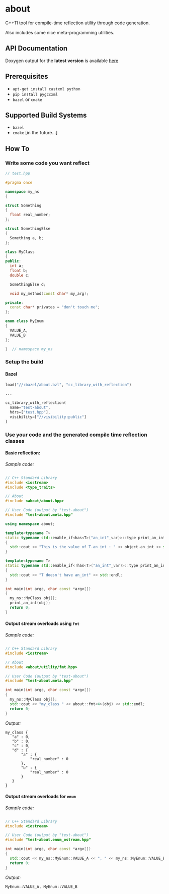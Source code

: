 # about

C++11 tool for compile-time reflection utility through code generation.

Also includes some nice meta-programming utilities.

## API Documentation

Doxygen output for the **latest version** is available [here](https://briancairl.github.io/about/doxygen-out/html/index.html)

## Prerequisites

- `apt-get install castxml python`
- `pip install pygccxml`
- `bazel` or `cmake`

## Supported Build Systems

- `bazel`
- `cmake` [in the future...]

## How To

### Write some code you want reflect


```c++
// test.hpp

#pragma once

namespace my_ns
{

struct Something
{
  float real_number;
};

struct SomethingElse
{
  Something a, b;
};

class MyClass
{
public:
  int a;
  float b;
  double c;

  SomethingElse d;

  void my_method(const char* my_arg);

private:
  const char* privates = "don't touch me";
};

enum class MyEnum
{
  VALUE_A,
  VALUE_B
};

}  // namespace my_ns
```

### Setup the build

#### Bazel

```py
load("//:bazel/about.bzl", "cc_library_with_reflection")

...

cc_library_with_reflection(
  name="test-about",
  hdrs=["test.hpp"],
  visibility=["//visibility:public"]
)
```

### Use your code and the generated compile time reflection classes

#### Basic reflection:

*Sample code:*
```c++

// C++ Standard Library
#include <iostream>
#include <type_traits>

// About
#include <about/about.hpp>

// User Code (output by "test-about")
#include "test-about.meta.hpp"

using namespace about;

template<typename T>
static typename std::enable_if<has<T>("an_int"_var)>::type print_an_int(const T& object)
{
  std::cout << "This is the value of T.an_int : " << object.an_int << std::endl;
}

template<typename T>
static typename std::enable_if<!has<T>("an_int"_var)>::type print_an_int(const T& object)
{
  std::cout << "T doesn't have an_int" << std::endl;
}

int main(int argc, char const *argv[])
{
  my_ns::MyClass obj{};
  print_an_int(obj);
  return 0;
}
```

#### Output stream overloads using `fmt`

*Sample code:*
```c++

// C++ Standard Library
#include <iostream>

// About
#include <about/utility/fmt.hpp>

// User Code (output by "test-about")
#include "test-about.meta.hpp"

int main(int argc, char const *argv[])
{
  my_ns::MyClass obj{};
  std::cout << "my_class " << about::fmt<4>(obj) << std::endl;
  return 0;
}
```

*Output:*
```
my_class {
   "a" : 0,
   "b" : 0,
   "c" : 0,
   "d" : {
       "a" : {
           "real_number" : 0
       },
       "b" : {
           "real_number" : 0
       }
   }
}
```

#### Output stream overloads for `enum`


*Sample code:*
```c++

// C++ Standard Library
#include <iostream>

// User Code (output by "test-about")
#include "test-about.enum_ostream.hpp"

int main(int argc, char const *argv[])
{
  std::cout << my_ns::MyEnum::VALUE_A << ", " << my_ns::MyEnum::VALUE_B << std::endl;
  return 0;
}
```

*Output:*
```
MyEnum::VALUE_A, MyEnum::VALUE_B
```
